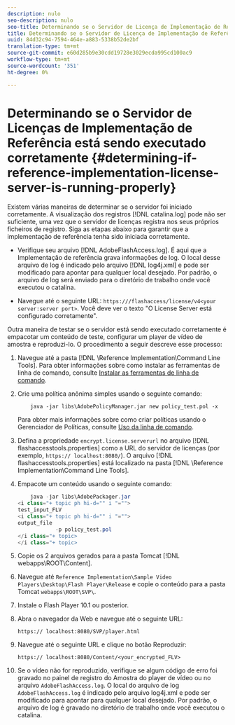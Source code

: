 ```yaml
---
description: nulo
seo-description: nulo
seo-title: Determinando se o Servidor de Licença de Implementação de Referência está sendo executado corretamente
title: Determinando se o Servidor de Licença de Implementação de Referência está sendo executado corretamente
uuid: 84d32c94-7594-464e-a883-5338b52de2bf
translation-type: tm+mt
source-git-commit: e60d285b9e30cdd19728e3029ecda995cd100ac9
workflow-type: tm+mt
source-wordcount: '351'
ht-degree: 0%

---
```



# Determinando se o Servidor de Licenças de Implementação de Referência está sendo executado corretamente {#determining-if-reference-implementation-license-server-is-running-properly}

Existem várias maneiras de determinar se o servidor foi iniciado corretamente. A visualização dos registros [!DNL catalina.log] pode não ser suficiente, uma vez que o servidor de licenças registra nos seus próprios ficheiros de registro. Siga as etapas abaixo para garantir que a implementação de referência tenha sido iniciada corretamente.

* Verifique seu arquivo [!DNL AdobeFlashAccess.log]. É aqui que a Implementação de referência grava informações de log. O local desse arquivo de log é indicado pelo arquivo [!DNL log4j.xml] e pode ser modificado para apontar para qualquer local desejado. Por padrão, o arquivo de log será enviado para o diretório de trabalho onde você executou o catalina.

* Navegue até o seguinte URL: `https:///flashaccess/license/v4<your server:server port>`. Você deve ver o texto &quot;O License Server está configurado corretamente&quot;.

Outra maneira de testar se o servidor está sendo executado corretamente é empacotar um conteúdo de teste, configurar um player de vídeo de amostra e reproduzi-lo. O procedimento a seguir descreve esse processo:

1. Navegue até a pasta [!DNL \Reference Implementation\Command Line Tools]. Para obter informações sobre como instalar as ferramentas de linha de comando, consulte [Instalar as ferramentas de linha de comando](../aaxs-reference-implementations/command-line-tools/aaxs-ref-impl-command-line-overview.md#installing-the-command-line-tools).

1. Crie uma política anônima simples usando o seguinte comando:

   ```
       java -jar libs\AdobePolicyManager.jar new policy_test.pol -x
   ```

   Para obter mais informações sobre como criar políticas usando o Gerenciador de Políticas, consulte [Uso da linha de comando](../aaxs-reference-implementations/command-line-tools/policy-manager/command-line-usage.md).

1. Defina a propriedade `encrypt.license.serverurl` no arquivo [!DNL flashaccesstools.properties] como a URL do servidor de licenças (por exemplo, `https:// localhost:8080/`). O arquivo [!DNL flashaccesstools.properties] está localizado na pasta [!DNL \Reference Implementation\Command Line Tools].

1. Empacote um conteúdo usando o seguinte comando:

   ```java
       java -jar libs\AdobePackager.jar  
   <i class="+ topic ph hi-d="" i "="">
   test_input_FLV  
   <i class="+ topic ph hi-d="" i "="">
   output_file  
               -p policy_test.pol 
   </i class="+ topic> 
   </i class="+ topic>
   ```

1. Copie os 2 arquivos gerados para a pasta Tomcat [!DNL webapps\ROOT\Content].
1. Navegue até `Reference Implementation\Sample Video Players\Desktop\Flash Player\Release` e copie o conteúdo para a pasta Tomcat `webapps\ROOT\SVP\`.
1. Instale o Flash Player 10.1 ou posterior.
1. Abra o navegador da Web e navegue até o seguinte URL:

   `https:// localhost:8080/SVP/player.html`
1. Navegue até o seguinte URL e clique no botão Reproduzir:

   `https:// localhost:8080/Content/<your_encrypted_FLV>`
1. Se o vídeo não for reproduzido, verifique se algum código de erro foi gravado no painel de registro do Amostra do player de vídeo ou no arquivo `AdobeFlashAccess.log`. O local do arquivo de log `AdobeFlashAccess.log` é indicado pelo arquivo log4j.xml e pode ser modificado para apontar para qualquer local desejado. Por padrão, o arquivo de log é gravado no diretório de trabalho onde você executou o catalina.
